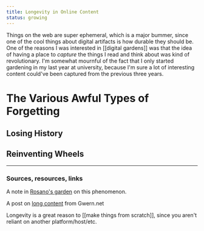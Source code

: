 ```yaml
---
title: Longevity in Online Content
status: growing
---
```


Things on the web are super ephemeral, which is a major bummer, since one of the cool things about digital artifacts is how durable they should be. One of the reasons I was interested in [[digital gardens]] was that the idea of having a place to *capture* the things I read and think about was kind of revolutionary. I'm somewhat mournful of the fact that I only started gardening in my last year at university, because I'm sure a lot of interesting content could've been captured from the previous three years.

# The Various Awful Types of Forgetting

## Losing History

## Reinventing Wheels

---
### Sources, resources, links

A note in [Rosano's garden](https://rosano.hmm.garden/01etag49zpy2jz472n6zyba998) on this phenomenon.

A post on [long content](https://www.gwern.net/About#long-content) from Gwern.net

Longevity is a great reason to [[make things from scratch]], since you aren't reliant on another platform/host/etc.